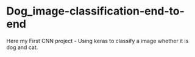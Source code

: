 # Dog_image-classification-end-to-end
Here my First CNN project - Using keras to classify a image whether it is dog and cat. 
